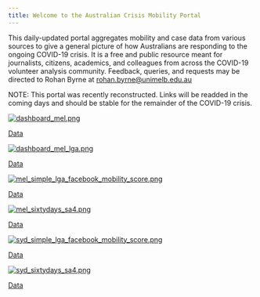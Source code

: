 ```yaml
---
title: Welcome to the Australian Crisis Mobility Portal
---
```


This daily-updated portal aggregates mobility and case data from various sources to give a general picture of how Australians are responding to the ongoing COVID-19 crisis. It is a free and public resource meant for journalists, citizens, academics, and colleagues from across the COVID-19 volunteer analysis community. Feedback, queries, and requests may be directed to Rohan Byrne at <rohan.byrne@unimelb.edu.au>

NOTE: This portal was recently reconstructed. Links will be readded in the coming days and should be stable for the remainder of the COVID-19 crisis.

[![dashboard_mel.png](https://rsbyrne.github.io/mobility-aus/products/dashboard_mel.png)](https://rsbyrne.github.io/mobility-aus/products/dashboard_mel.png)

[Data](https://rsbyrne.github.io/mobility-aus/products/dashboard_mel.csv)

[![dashboard_mel_lga.png](https://rsbyrne.github.io/mobility-aus/products/dashboard_mel_lga.png)](https://rsbyrne.github.io/mobility-aus/products/dashboard_mel_lga.png)

[Data](https://rsbyrne.github.io/mobility-aus/products/dashboard_mel_lga.csv)

[![mel_simple_lga_facebook_mobility_score.png](https://rsbyrne.github.io/mobility-aus/products/mel_simple_lga_facebook_mobility_score.png)](https://rsbyrne.github.io/mobility-aus/products/mel_simple_lga_facebook_mobility_score.png)

[Data](https://rsbyrne.github.io/mobility-aus/products/mel_simple_lga_facebook_mobility_score.csv)

[![mel_sixtydays_sa4.png](https://rsbyrne.github.io/mobility-aus/products/mel_sixtydays_sa4.png)](https://rsbyrne.github.io/mobility-aus/products/mel_sixtydays_sa4.png)

[Data](https://rsbyrne.github.io/mobility-aus/products/mel_sixtydays_sa4.csv)

[![syd_simple_lga_facebook_mobility_score.png](https://rsbyrne.github.io/mobility-aus/products/syd_simple_lga_facebook_mobility_score.png)](https://rsbyrne.github.io/mobility-aus/products/syd_simple_lga_facebook_mobility_score.png)

[Data](https://rsbyrne.github.io/mobility-aus/products/syd_simple_lga_facebook_mobility_score.csv)

[![syd_sixtydays_sa4.png](https://rsbyrne.github.io/mobility-aus/products/syd_sixtydays_sa4.png)](https://rsbyrne.github.io/mobility-aus/products/syd_sixtydays_sa4.png)

[Data](https://rsbyrne.github.io/mobility-aus/products/syd_sixtydays_sa4.csv)
